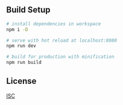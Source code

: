 ## Build Setup
``` bash
# install dependencies in workspace
npm i -D

# serve with hot reload at localhost:8080
npm run dev

# build for production with minification
npm run build
```

## License
[ISC](https://github.com/adrienloup/react-starter-kit/blob/master/LICENSE.md)